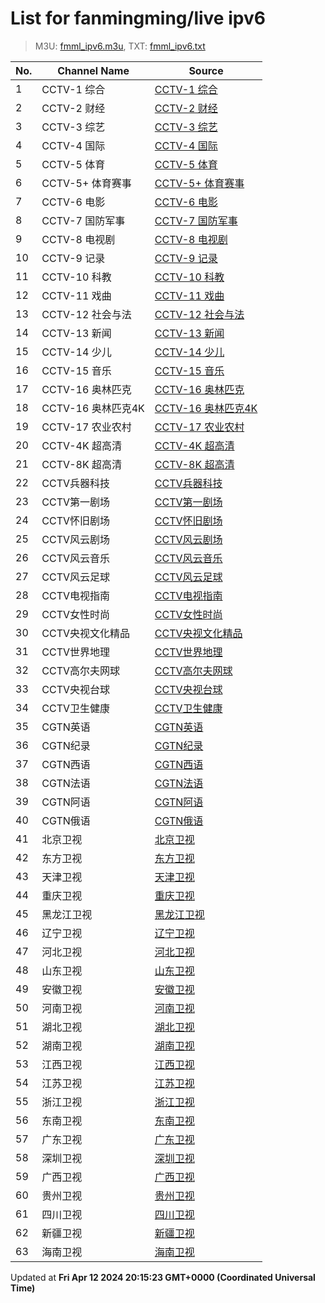 # List for **fanmingming/live ipv6**

> M3U: [fmml_ipv6.m3u](/fmml_ipv6.m3u), TXT: [fmml_ipv6.txt](/txt/fmml_ipv6.txt)

| No.  | Channel Name | Source |
| --- | ------------ | --- |
| 1 | CCTV-1 综合 | [CCTV-1 综合](https://pi.0472.org/live/cctv1.m3u8?token=240411) |
| 2 | CCTV-2 财经 | [CCTV-2 财经](https://pi.0472.org/live/cctv2.m3u8?token=240411) |
| 3 | CCTV-3 综艺 | [CCTV-3 综艺](https://pi.0472.org/live/cctv3.m3u8?token=240411) |
| 4 | CCTV-4 国际 | [CCTV-4 国际](https://pi.0472.org/live/cctv4.m3u8?token=240411) |
| 5 | CCTV-5 体育 | [CCTV-5 体育](https://pi.0472.org/live/cctv5.m3u8?token=240411) |
| 6 | CCTV-5+ 体育赛事 | [CCTV-5+ 体育赛事](https://pi.0472.org/live/cctv5p.m3u8?token=240411) |
| 7 | CCTV-6 电影 | [CCTV-6 电影](https://pi.0472.org/live/cctv6.m3u8?token=240411) |
| 8 | CCTV-7 国防军事 | [CCTV-7 国防军事](https://pi.0472.org/live/cctv7.m3u8?token=240411) |
| 9 | CCTV-8 电视剧 | [CCTV-8 电视剧](https://pi.0472.org/live/cctv8.m3u8?token=240411) |
| 10 | CCTV-9 记录 | [CCTV-9 记录](https://pi.0472.org/live/cctv9.m3u8?token=240411) |
| 11 | CCTV-10 科教 | [CCTV-10 科教](https://pi.0472.org/live/cctv10.m3u8?token=240411) |
| 12 | CCTV-11 戏曲 | [CCTV-11 戏曲](https://pi.0472.org/live/cctv11.m3u8?token=240411) |
| 13 | CCTV-12 社会与法 | [CCTV-12 社会与法](https://pi.0472.org/live/cctv12.m3u8?token=240411) |
| 14 | CCTV-13 新闻 | [CCTV-13 新闻](https://pi.0472.org/live/cctv13.m3u8?token=240411) |
| 15 | CCTV-14 少儿 | [CCTV-14 少儿](https://pi.0472.org/live/cctv14.m3u8?token=240411) |
| 16 | CCTV-15 音乐 | [CCTV-15 音乐](https://pi.0472.org/live/cctv15.m3u8?token=240411) |
| 17 | CCTV-16 奥林匹克 | [CCTV-16 奥林匹克](https://pi.0472.org/live/cctv16.m3u8?token=240411) |
| 18 | CCTV-16 奥林匹克4K | [CCTV-16 奥林匹克4K](https://pi.0472.org/live/cctv16-4k.m3u8?token=240411) |
| 19 | CCTV-17 农业农村 | [CCTV-17 农业农村](https://pi.0472.org/live/cctv17.m3u8?token=240411) |
| 20 | CCTV-4K 超高清 | [CCTV-4K 超高清](https://pi.0472.org/live/cctv4k.m3u8?token=240411) |
| 21 | CCTV-8K 超高清 | [CCTV-8K 超高清](https://pi.0472.org/live/cctv8k.m3u8?token=240411) |
| 22 | CCTV兵器科技 | [CCTV兵器科技](https://pi.0472.org/live/bqkj.m3u8?token=240411) |
| 23 | CCTV第一剧场 | [CCTV第一剧场](https://pi.0472.org/live/dyjc.m3u8?token=240411) |
| 24 | CCTV怀旧剧场 | [CCTV怀旧剧场](https://pi.0472.org/live/hjjc.m3u8?token=240411) |
| 25 | CCTV风云剧场 | [CCTV风云剧场](https://pi.0472.org/live/fyjc.m3u8?token=240411) |
| 26 | CCTV风云音乐 | [CCTV风云音乐](https://pi.0472.org/live/fyyy.m3u8?token=240411) |
| 27 | CCTV风云足球 | [CCTV风云足球](https://pi.0472.org/live/fyzq.m3u8?token=240411) |
| 28 | CCTV电视指南 | [CCTV电视指南](https://pi.0472.org/live/dszn.m3u8?token=240411) |
| 29 | CCTV女性时尚 | [CCTV女性时尚](https://pi.0472.org/live/nxss.m3u8?token=240411) |
| 30 | CCTV央视文化精品 | [CCTV央视文化精品](https://pi.0472.org/live/whjp.m3u8?token=240411) |
| 31 | CCTV世界地理 | [CCTV世界地理](https://pi.0472.org/live/sjdl.m3u8?token=240411) |
| 32 | CCTV高尔夫网球 | [CCTV高尔夫网球](https://pi.0472.org/live/gefwq.m3u8?token=240411) |
| 33 | CCTV央视台球 | [CCTV央视台球](https://pi.0472.org/live/ystq.m3u8?token=240411) |
| 34 | CCTV卫生健康 | [CCTV卫生健康](https://pi.0472.org/live/wsjk.m3u8?token=240411) |
| 35 | CGTN英语 | [CGTN英语](https://pi.0472.org/live/cgtn.m3u8?token=240411) |
| 36 | CGTN纪录 | [CGTN纪录](https://pi.0472.org/live/cgtnjl.m3u8?token=240411) |
| 37 | CGTN西语 | [CGTN西语](https://pi.0472.org/live/cgtne.m3u8?token=240411) |
| 38 | CGTN法语 | [CGTN法语](https://pi.0472.org/live/cgtnf.m3u8?token=240411) |
| 39 | CGTN阿语 | [CGTN阿语](https://pi.0472.org/live/cgtna.m3u8?token=240411) |
| 40 | CGTN俄语 | [CGTN俄语](https://pi.0472.org/live/cgtnr.m3u8?token=240411) |
| 41 | 北京卫视 | [北京卫视](https://pi.0472.org/live/bjws.m3u8?token=240411) |
| 42 | 东方卫视 | [东方卫视](https://pi.0472.org/live/dfws.m3u8?token=240411) |
| 43 | 天津卫视 | [天津卫视](https://pi.0472.org/live/tjws.m3u8?token=240411) |
| 44 | 重庆卫视 | [重庆卫视](https://pi.0472.org/live/cqws.m3u8?token=240411) |
| 45 | 黑龙江卫视 | [黑龙江卫视](https://pi.0472.org/live/hljws.m3u8?token=240411) |
| 46 | 辽宁卫视 | [辽宁卫视](https://pi.0472.org/live/lnws.m3u8?token=240411) |
| 47 | 河北卫视 | [河北卫视](https://pi.0472.org/live/hbws.m3u8?token=240411) |
| 48 | 山东卫视 | [山东卫视](https://pi.0472.org/live/sdws.m3u8?token=240411) |
| 49 | 安徽卫视 | [安徽卫视](https://pi.0472.org/live/ahws.m3u8?token=240411) |
| 50 | 河南卫视 | [河南卫视](https://pi.0472.org/live/hnws.m3u8?token=240411) |
| 51 | 湖北卫视 | [湖北卫视](https://pi.0472.org/live/hubws.m3u8?token=240411) |
| 52 | 湖南卫视 | [湖南卫视](https://pi.0472.org/live/hunws.m3u8?token=240411) |
| 53 | 江西卫视 | [江西卫视](https://pi.0472.org/live/jxws.m3u8?token=240411) |
| 54 | 江苏卫视 | [江苏卫视](https://pi.0472.org/live/jsws.m3u8?token=240411) |
| 55 | 浙江卫视 | [浙江卫视](https://pi.0472.org/live/zjws.m3u8?token=240411) |
| 56 | 东南卫视 | [东南卫视](https://pi.0472.org/live/dnws.m3u8?token=240411) |
| 57 | 广东卫视 | [广东卫视](https://pi.0472.org/live/gdws.m3u8?token=240411) |
| 58 | 深圳卫视 | [深圳卫视](https://pi.0472.org/live/szws.m3u8?token=240411) |
| 59 | 广西卫视 | [广西卫视](https://pi.0472.org/live/gxws.m3u8?token=240411) |
| 60 | 贵州卫视 | [贵州卫视](https://pi.0472.org/live/gzws.m3u8?token=240411) |
| 61 | 四川卫视 | [四川卫视](https://pi.0472.org/live/scws.m3u8?token=240411) |
| 62 | 新疆卫视 | [新疆卫视](https://pi.0472.org/live/xjws.m3u8?token=240411) |
| 63 | 海南卫视 | [海南卫视](https://pi.0472.org/live/hinws.m3u8?token=240411) |

Updated at **Fri Apr 12 2024 20:15:23 GMT+0000 (Coordinated Universal Time)**
